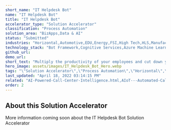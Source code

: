 ```yaml
---
short_name: "IT Helpdesk Bot"
name: "IT Helpdesk Bot"
title: "IT Helpdesk Bot"
accelerator_type: "Solution Accelerator"
classification: "Process Automation"
solution_area: "BizApps,Data & AI"
status: "Submitted"
industries: "Horizontal,Automotive,EDU,Energy,FSI,High Tech,HLS,Manufacturing,Media and Entertainment,Professional Services,Retail,SLG"
technology_stack: "Bot Framework,Cognitive Services,Azure Machine Learning"
github_url: 
demo_url: 
short_text: "Multiply the productivity of your employees and cut down your IT support costs"
hero_image: assets/images/IT_Helpdesk_Bot_Hero.webp
tags: "\"Solution Accelerator\",\"Process Automation\",\"Horizontal\",\"Automotive\",\"EDU\",\"Energy\",\"FSI\",\"High Tech\",\"HLS\",\"Manufacturing\",\"Media and Entertainment\",\"Professional Services\",\"Retail\",\"SLG\",\"Bot Framework\",\"Cognitive Services\",\"Azure Machine Learning\""
last_updated: "April 18, 2022 03:14:15 PM"
related: "AI-Powered-Call-Center-Intelligence.html,AIoT---Automated-Call-Center.html,Conversational-AI-for-Retail.html,Conversational-AI-for-State-and-Local-Government.html"
order: 2
---
```

## About this Solution Accelerator

More information coming soon about the IT Helpdesk Bot Solution Accelerator
